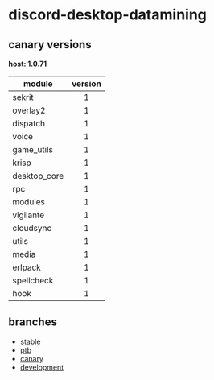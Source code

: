 # discord-desktop-datamining

## canary versions

**host: 1.0.71**

| module | version |
| ------ | :-----: |
| sekrit | 1 |
| overlay2 | 1 |
| dispatch | 1 |
| voice | 1 |
| game_utils | 1 |
| krisp | 1 |
| desktop_core | 1 |
| rpc | 1 |
| modules | 1 |
| vigilante | 1 |
| cloudsync | 1 |
| utils | 1 |
| media | 1 |
| erlpack | 1 |
| spellcheck | 1 |
| hook | 1 |

## branches

- [stable](https://github.com/OpenAsar/discord-desktop-datamining/tree/stable)
- [ptb](https://github.com/OpenAsar/discord-desktop-datamining/tree/ptb)
- [canary](https://github.com/OpenAsar/discord-desktop-datamining/tree/canary)
- [development](https://github.com/OpenAsar/discord-desktop-datamining/tree/development)